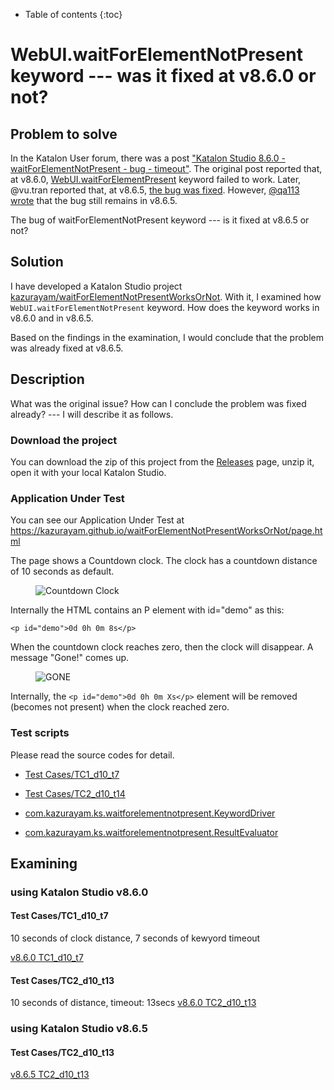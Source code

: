 - Table of contents
{:toc}

# WebUI.waitForElementNotPresent keyword --- was it fixed at v8.6.0 or not?

## Problem to solve

In the Katalon User forum, there was a post
["Katalon Studio 8.6.0 - waitForElementNotPresent - bug - timeout"](https://forum.katalon.com/t/katalon-studio-8-6-0-waitforelementnotpresent-bug-timeout/85476). The original post reported that, at v8.6.0, [WebUI.waitForElementPresent](https://docs.katalon.com/docs/create-tests/keywords/keyword-description-in-katalon-studio/web-ui-keywords/webui-wait-for-element-not-present) keyword failed to work. Later, @vu.tran reported that, at v8.6.5, [the bug was fixed](https://forum.katalon.com/t/katalon-studio-8-6-0-waitforelementnotpresent-bug-timeout/85476/30). However, [@qa113 wrote](https://forum.katalon.com/t/katalon-studio-8-6-0-waitforelementnotpresent-bug-timeout/85476/31) that the bug still remains in v8.6.5.

The bug of waitForElementNotPresent keyword --- is it fixed at v8.6.5 or not?

## Solution

I have developed a Katalon Studio project [kazurayam/waitForElementNotPresentWorksOrNot](https://github.com/kazurayam/waitForElementNotPresentWorksOrNot). With it, I examined how `WebUI.waitForElementNotPresent` keyword. How does the keyword works in v8.6.0 and in v8.6.5.

Based on the findings in the examination, I would conclude that the problem was already fixed at v8.6.5.

## Description

What was the original issue? How can I conclude the problem was fixed already? --- I will describe it as follows.

### Download the project

You can download the zip of this project from the [Releases](https://github.com/kazurayam/waitForElementNotPresentWorksOrNot/releases) page, unzip it, open it with your local Katalon Studio.

### Application Under Test

You can see our Application Under Test at <https://kazurayam.github.io/waitForElementNotPresentWorksOrNot/page.html>

The page shows a Countdown clock. The clock has a countdown distance of 10 seconds as default.

<figure>
<img src="https://kazurayam.github.io/waitForElementNotPresentWorksOrNot/images/AUT_countDownClock.png" alt="Countdown Clock" />
</figure>

Internally the HTML contains an P element with id="demo" as this:

    <p id="demo">0d 0h 0m 8s</p>

When the countdown clock reaches zero, then the clock will disappear. A message "Gone!" comes up.

<figure>
<img src="https://kazurayam.github.io/waitForElementNotPresentWorksOrNot/images/AUT_gone.png" alt="GONE" />
</figure>

Internally, the `<p id="demo">0d 0h 0m Xs</p>` element will be removed (becomes not present) when the clock reached zero.

### Test scripts

Please read the source codes for detail.

-   [Test Cases/TC1\_d10\_t7](https://github.com/kazurayam/waitForElementNotPresentWorksOrNot/blob/master/Scripts/TC1_d10_t7/Script1693013953158.groovy)

-   [Test Cases/TC2\_d10\_t14](https://github.com/kazurayam/waitForElementNotPresentWorksOrNot/blob/master/Scripts/TC2_d10_t13/Script1693013995141.groovy)

-   [com.kazurayam.ks.waitforelementnotpresent.KeywordDriver](https://github.com/kazurayam/waitForElementNotPresentWorksOrNot/blob/master/Keywords/com/kazurayam/ks/waitforelementnotpresent/KeywordDriver.groovy)

-   [com.kazurayam.ks.waitforelementnotpresent.ResultEvaluator](https://github.com/kazurayam/waitForElementNotPresentWorksOrNot/blob/master/Keywords/com/kazurayam/ks/waitforelementnotpresent/ResultEvaluator.groovy)

## Examining

### using Katalon Studio v8.6.0

#### Test Cases/TC1\_d10\_t7

10 seconds of clock distance, 7 seconds of kewyord timeout

[v8.6.0 TC1\_d10\_t7](https://youtu.be/SMwrdctzoV4)

#### Test Cases/TC2\_d10\_t13

10 seconds of distance, timeout: 13secs
[v8.6.0 TC2\_d10\_t13](https://youtu.be/Wx_MCK0QnMk)

### using Katalon Studio v8.6.5

#### Test Cases/TC2\_d10\_t13

[v8.6.5 TC2\_d10\_t13](https://youtu.be/jY1ESJ1H21w)
